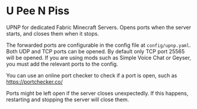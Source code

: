# U Pee N Piss
UPNP for dedicated Fabric Minecraft Servers. Opens ports when the server starts, and closes them when it stops.

The forwarded ports are configurable in the config file at `config/upnp.yaml`. Both UDP and TCP ports can be opened. By default only TCP port 25565 will be opened. If you are using mods such as Simple Voice Chat or Geyser, you must add the relevant ports to the config.

You can use an online port checker to check if a port is open, such as https://portchecker.co/

Ports might be left open if the server closes unexpectedly. If this happens, restarting and stopping the server will close them.
